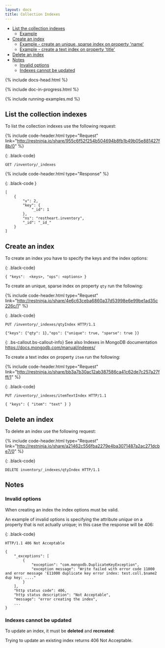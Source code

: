 ```yaml
---
layout: docs
title: Collection Indexes
---
```


<div markdown="1" class="d-none d-xl-block col-xl-2 order-last bd-toc">

- [List the collection indexes](#list-the-collection-indexes)
    - [Example](#example)
- [Create an index](#create-an-index)
    - [Example - create an unique, sparse index on property 'name'](#example---create-an-unique-sparse-index-on-property-name)
    - [Example - create a text index on property 'title'](#example---create-a-text-index-on-property-title)
- [Delete an index](#delete-an-index)
- [Notes](#notes)
    - [Invalid options](#invalid-options)
    - [Indexes cannot be updated](#indexes-cannot-be-updated)

</div>
<div markdown="1" class="col-12 col-md-9 col-xl-8 py-md-3 bd-content">

{% include docs-head.html %} 

{% include doc-in-progress.html %}

{% include running-examples.md %}


## List the collection indexes

To list the collection indexes use the following request:

{% include code-header.html 
    type="Request" 
    link="http://restninja.io/share/955c6f52f254b504694b8fb1b49b05e881427f8b/0"
%}

{: .black-code}
```
GET /inventory/_indexes
```
{% include code-header.html 
    type="Response" 
%}

{: .black-code }
```
[
    {
        "v": 2,
        "key": {
            "_id": 1
        },
        "ns": "restheart.inventory",
        "_id": "_id_"
    }
]
```

## Create an index

To create an index you have to specify the keys and the index options:

{: .black-code}
```
{ "keys":  <keys>, "ops": <options> }
```

To create an unique, sparse index on property `qty` run the following:

{% include code-header.html 
    type="Request" 
    link="http://restninja.io/share/4e6c63ceba6860a37d53998e6e99be1ad35c226c/1"
%}


{: .black-code}
```
PUT /inventory/_indexes/qtyIndex HTTP/1.1

{"keys": {"qty": 1},"ops": {"unique": true, "sparse": true }}
```

{: .bs-callout.bs-callout-info}
See also
Indexes in MongoDB documentation
<https://docs.mongodb.com/manual/indexes/>


To create a text index on property `item` run the following:

{% include code-header.html 
    type="Request" 
    link="http://restninja.io/share/bb3a7b30ac12ab387586ca41c62de7c257a27fff/1"
%}

{: .black-code}
```
PUT /inventory/_indexes/itemTextIndex HTTP/1.1

{ "keys": { "item": "text" } }
```


## Delete an index

To delete an index use the following request:

{% include code-header.html 
    type="Request" 
    link="http://restninja.io/share/a21462c556fba2279e4ba3071487a2ac271dcbe7/0"
%}

{: .black-code}
```
DELETE inventory/_indexes/qtyIndex HTTP/1.1
```

## Notes

### Invalid options

When creating an index the index options must be valid.

An example of invalid options is specifying the attribute *unique* on a
property that is not actually unique; in this case the response will
be 406:

{: .black-code}
```
HTTP/1.1 406 Not Acceptable
 
{
    "_exceptions": [
        {
            "exception": "com.mongodb.DuplicateKeyException", 
            "exception message": "Write failed with error code 11000 and error message 'E11000 duplicate key error index: test.coll.$name2 dup key: ...."
        }
    ],
    "http status code": 406, 
    "http status description": "Not Acceptable", 
    "message": "error creating the index",
    ...
}
```

### Indexes cannot be updated

To update an index, it must be **deleted** and **recreated**:

Trying to update an existing index returns 406 Not Acceptable.


</div>